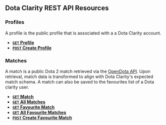 ## Dota Clarity REST API Resources

### Profiles

A profile is the public profile that is associated with a a Dota Clarity account.

- **[<code>GET</code> Profile](/docs/profiles/get.md)**
- **[<code>POST</code> Create Profile](/docs/profiles/post.md)**

### Matches

A match is a public Dota 2 match retrieved via the [OpenDota API](https://docs.opendota.com/). Upon retrieval, match data is transformed to align with Dota Clarity's expected match schema. A match can also be saved to the favourites list of a Dota clarity user.

- **[<code>GET</code> Match](/docs/matches/get.md)**
- **[<code>GET</code> All Matches](/docs/matches/get_all.md)**
- **[<code>GET</code> Favourite Match](/docs/matches/favourites/get.md)**
- **[<code>GET</code> All Favourite Matches](/docs/matches/favourites/get_all.md)**
- **[<code>POST</code> Create Favourite Match](/docs/matches/favourites/post.md)**
